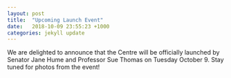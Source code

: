 ```yaml
---
layout: post
title:  "Upcoming Launch Event"
date:   2018-10-09 23:55:23 +1000
categories: jekyll update
---
```

We are delighted to announce that the Centre will be officially launched by
Senator Jane Hume and Professor Sue Thomas on Tuesday October 9. Stay tuned
for photos from the event!
